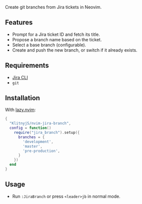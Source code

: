 Create git branches from Jira tickets in Neovim.

## Features

- Prompt for a Jira ticket ID and fetch its title.
- Propose a branch name based on the ticket.
- Select a base branch (configurable).
- Create and push the new branch, or switch if it already exists.

## Requirements

- [Jira CLI](https://github.com/ankitpokhrel/jira-cli)
- `git`

## Installation

With [lazy.nvim](https://github.com/folke/lazy.nvim):

```lua
{
  "KlitnyjS/nvim-jira-branch",
  config = function()
    require("jira_branch").setup({
      branches = {
        'development',
        'master',
        'pre-production',
      }
    })
  end
}
```

## Usage

- Run `:JiraBranch` or press `<leader>jb` in normal mode.

